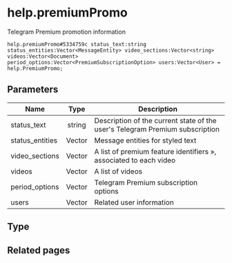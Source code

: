 # help.premiumPromo
Telegram Premium promotion information

```
help.premiumPromo#5334759c status_text:string status_entities:Vector<MessageEntity> video_sections:Vector<string> videos:Vector<Document> period_options:Vector<PremiumSubscriptionOption> users:Vector<User> = help.PremiumPromo;
```

## Parameters
| Name | Type | Description |
| ---- | :----: | ----------- |
| status_text | string | Description of the current state of the user's Telegram Premium subscription |
| status_entities | Vector<MessageEntity> | Message entities for styled text |
| video_sections | Vector<string> | A list of premium feature identifiers », associated to each video |
| videos | Vector<Document> | A list of videos |
| period_options | Vector<PremiumSubscriptionOption> | Telegram Premium subscription options |
| users | Vector<User> | Related user information |


## Type


## Related pages
